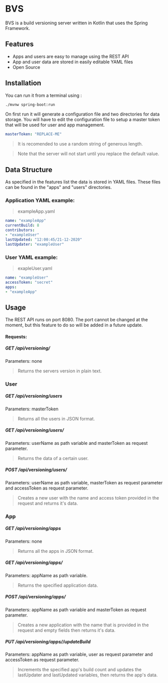 # BVS


BVS is a build versioning server written in Kotlin that uses the Spring Framework.

## Features
  - Apps and users are easy to manage using the REST API
  - App and user data are stored in easily editable YAML files
  - Open Source

## Installation
You can run it from a terminal using :
```sh
./mvnw spring-boot:run
```

On first run it will generate a configuration file and two directories for data storage.
You will have to edit the configuration file to setup a master token that will be used for user and app management.

```yaml
masterToken: "REPLACE-ME"
```

>It is recomended to use a random string of generous length.

>Note that the server will not start until you replace the default value.

## Data Structure
As specified in the features list the data is stored in YAML files.
These files can be found in the "apps" and "users" directories.

### Application YAML example:

> exampleApp.yaml

```yaml
name: "exampleApp"
currentBuild: 8
contributors:
- "exampleUser"
lastUpdated: "12:00:45/21-12-2020"
lastUpdater: "exampleUser"
```

### User YAML example:

> exapleUser.yaml

```yaml
name: "exampleUser"
accessToken: "secret"
apps:
- "exampleApp"

```


## Usage

The REST API runs on port 8080. The port cannot be changed at the moment, but this feature to do so will be added in a future update.

#### Requests:

##### GET /api/versioning/
Parameters: none
>Returns the servers version in plain text.

### User

##### GET /api/versioning/users
Parameters: masterToken
>Returns all the users in JSON format.

##### GET /api/versioning/users/<userName>
Parameters: userName as path variable and masterToken as request parameter.
>Returns the data of a certain user.

##### POST /api/versioning/users/<userName>
Parameters: userName as path variable, masterToken as request parameter and accessToken as request parameter.
>Creates a new user with the name and access token provided in the request and returns it's data.

### App

##### GET /api/versioning/apps
Parameters: none
>Returns all the apps in JSON format.

##### GET /api/versioning/apps/<appName>
Parameters: appName as path variable.
>Returns the specified application data.

##### POST /api/versioning/apps/<appName>
Parameters: appName as path variable and masterToken as request parameter.
>Creates a new application with the name that is provided in the request and empty fields then returns it's data.

##### PUT /api/versioning/apps/<appName>/updateBuild
Parameters: appName as path variable, user as request parameter and accessToken as request parameter.
>Increments the specified app's build count and updates the lastUpdater and lastUpdated variables, then returns the app's data.
